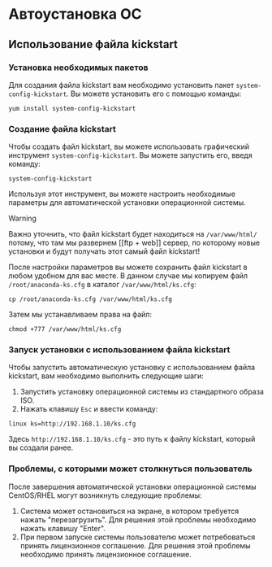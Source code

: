 # Автоустановка ОС

## Использование файла kickstart

### Установка необходимых пакетов

Для создания файла kickstart вам необходимо установить пакет `system-config-kickstart`. Вы можете установить его с помощью команды:

```
yum install system-config-kickstart
```

### Создание файла kickstart

Чтобы создать файл kickstart, вы можете использовать графический инструмент `system-config-kickstart`. Вы можете запустить его, введя команду:

```
system-config-kickstart
```

Используя этот инструмент, вы можете настроить необходимые параметры для автоматической установки операционной системы.

> [!warning]
> Важно уточнить, что файл kickstart будет находиться на `/var/www/html/` потому, что там мы развернем [[ftp + web]] сервер, по которому новые установки и будут получать этот самый файл kickstart!

После настройки параметров вы можете сохранить файл kickstart в любом удобном для вас месте. В данном случае мы копируем файл `/root/anaconda-ks.cfg` в каталог `/var/www/html/ks.cfg`:

```
cp /root/anaconda-ks.cfg /var/www/html/ks.cfg
```

Затем мы устанавливаем права на файл:

```
chmod +777 /var/www/html/ks.cfg
```

### Запуск установки с использованием файла kickstart

Чтобы запустить автоматическую установку с использованием файла kickstart, вам необходимо выполнить следующие шаги:

1. Запустить установку операционной системы из стандартного образа ISO.
2. Нажать клавишу `Esc` и ввести команду:

```
linux ks=http://192.168.1.10/ks.cfg
```

Здесь `http://192.168.1.10/ks.cfg` - это путь к файлу kickstart, который вы создали ранее.

### Проблемы, с которыми может столкнуться пользователь

После завершения автоматической установки операционной системы CentOS/RHEL могут возникнуть следующие проблемы:

1. Система может остановиться на экране, в котором требуется нажать "перезагрузить". Для решения этой проблемы необходимо нажать клавишу "Enter".
2. При первом запуске системы пользователю может потребоваться принять лицензионное соглашение. Для решения этой проблемы необходимо принять лицензионное соглашение.